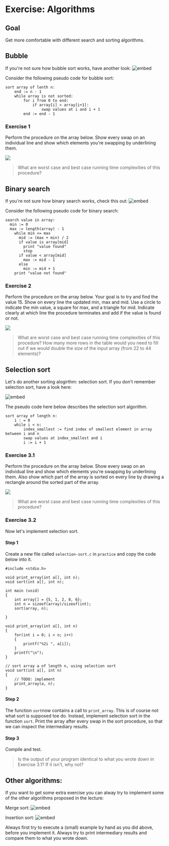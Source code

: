 # Exercise: Algorithms

## Goal

Get more comfortable with different search and sorting algorithms.

## Bubble

If you're not sure how bubble sort works, have another look:
![embed](https://www.youtube.com/embed/LZaU8GHNsQI)

Consider the following pseudo code for bubble sort:

	sort array of lenth n:
		end := n - 1
		while array is not sorted:
			for i from 0 to end:
				if array[i] > array[i+1]:
					swap values at i and i + 1
			end := end - 1 

### Exercise 1

Perform the procedure on the array below. Show every swap on an individual line and show which elements you're swapping by underlining them. 

![](sort.PNG)

> What are worst case and best case running time complexities of this procedure?

## Binary search

If you're not sure how binary search works, check this out:
![embed](https://www.youtube.com/embed/aYvuxAPECiw)

Consider the following pseudo code for binary search:

	search value in array:
	  min := 0
	  max := length(array) - 1 
	    while min <= max
	      mid := (max + min) / 2
	      if value is array[mid]
	        print "value found"
	        stop
	      if value < array[mid]
	        max := mid - 1
	      else
	        min := mid + 1
	    print "value not found"

### Exercise 2
Perform the procedure on the array below. Your goal is to try and find the value 15. Show on every line the updated min, max and mid. Use a circle to indicate the min value, a square for max, and a triangle for mid. Indicate clearly at which line the procedure terminates and add if the value is found or not.

![](search.PNG)

> What are worst case and best case running time complexities of this procedure?
> How many more rows in the table would you need to fill out if we would double the size of the input array (from 22 to 44 elements)?  

## Selection sort

Let's do another sorting alogirthm: selection sort. If you don't remember selection sort, have a look here:

![embed](https://www.youtube.com/embed/NEbb4XqKDNU)

The pseudo code here below describes the selection sort algorithm.

	sort array of length n:
		i : = 0
		while i < n:
			index_smallest := find index of smallest element in array between i and n
			swap values at index_smallest and i
			i := i + 1

### Exercise 3.1

Perform the procedure on the array below. Show every swap on an individual line and show which elements you're swapping by underlining them. Also show which part of the array is sorted on every line by drawing a rectangle around the sorted part of the array.  

![](sort.PNG)

> What are worst case and best case running time complexities of this procedure?

### Exercise 3.2

Now let's implement selection sort.

#### Step 1
Create a new file called `selection-sort.c` in `practice` and copy the code below into it.

	#include <stdio.h>

	void print_array(int a[], int n);
	void sort(int a[], int n);

	int main (void)
	{
	    int array[] = {5, 1, 2, 8, 6};
	    int n = sizeof(array)/sizeof(int);
	    sort(array, n);

	}

	void print_array(int a[], int n)
	{
	    for(int i = 0; i < n; i++)
	    {
	        printf("%2i ", a[i]);
	    }
	    printf("\n");
	}

	// sort array a of length n, using selection sort
	void sort(int a[], int n)
	{
	    // TODO: implement
		print_array(a, n);
	}

#### Step 2
The function `sort`now contains a call to `print_array`. This is of course not what sort is supposed toe do. Instead, implement selection sort in the function `sort`. Print the array after every swap in the sort procedure, so that we can inspect the intermediary results.

#### Step 3
Compile and test.
> Is the output of your program identical to what you wrote down in Exercise 3.1? If it isn't, why not?

## Other algorithms:
If you want to get some extra exercise you can alway try to implement some of the other algorithms proposed in the lecture:

Merge sort:
![embed](https://www.youtube.com/embed/yF3hMKmCk1A)

Insertion sort:
![embed](https://www.youtube.com/embed/ntB1D3Bbz5I)

Always first try to execute a (small) example by hand as you did above, before you implement it. Always try to print intermediary results and compare them to what you wrote down.